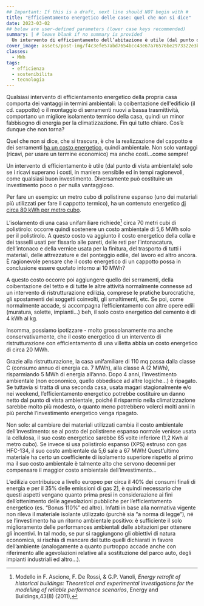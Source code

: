 ```yaml
---
## Important: If this is a draft, next line should NOT begin with #
title: "Efficientamento energetico delle case: quel che non si dice"
date: 2023-03-02
## below are user-defined parameters (lower case keys recommended)
summary: | # leave blank if no summary is provided
  Un intervento di efficientamento dell’abitazione è utile (dal punto di vista ambientale) solo se i ricavi superano i costi, in maniera sensibile ed in tempi ragionevoli, come qualsiasi buon investimento. Diversamente può costituire un investimento poco o per nulla vantaggioso.
cover_image: assets/post-img/f4c3efe57abd7654bcc43e67a76576be2973322e3b52e09c551b2c547770_csj6ri # optional
classes:
  - MWh
tags:
  - efficienza
  - sostenibilita
  - tecnologia
---
```


Qualsiasi intervento di efficientamento energetico della propria casa comporta dei vantaggi in termini ambientali: la coibentazione dell'edificio (il cd. cappotto) o il montaggio di serramenti nuovi a bassa trasmittività, comportano un migliore isolamento termico della casa, quindi un minor fabbisogno di energia per la climatizzazione. Fin qui tutto chiaro. Cos’è dunque che non torna? 

Quel che non si dice, che si trascura, è che la realizzazione del cappotto e dei serramenti [ha un costo energetico](https://www.sciencedirect.com/science/article/pii/S2666789421000246), quindi ambientale. Non solo vantaggi (ricavi, per usare un termine economico) ma anche costi...come sempre! 

Un intervento di efficientamento è utile (dal punto di vista ambientale) solo se i ricavi superano i costi, in maniera sensibile ed in tempi ragionevoli, come qualsiasi buon investimento. Diversamente può costituire un investimento poco o per nulla vantaggioso. 

Per fare un esempio: un metro cubo di polistirene espanso (uno dei materiali più utilizzati per fare il cappotto termico), ha un contenuto energetico [di circa 80 kWh per metro cubo](https://www.buildinggreen.com/feature/avoiding-global-warming-impact-insulation). 

L’isolamento di una casa unifamiliare richiede[^1] circa 70 metri cubi di polistirolo: occorre quindi sostenere un costo ambientale di 5,6 MWh solo per il polistirolo. A questo costo va aggiunto il costo energetico della colla e dei tasselli usati per fissarlo alle pareti, delle reti per l’intonacatura, dell’intonaco e della vernice usata per la finitura, del trasporto di tutti i materiali, delle attrezzature e del ponteggio edile, del lavoro ed altro ancora. È ragionevole pensare che il costo energetico di un cappotto possa in conclusione essere quotato intorno ai 10 MWh? 

A questo costo occorre poi aggiungere quello dei serramenti, della coibentazione del tetto e di tutte le altre attività normalmente connesse ad un intervento di ristrutturazione edilizia, comprese le pratiche burocratiche, gli spostamenti dei soggetti coinvolti, gli smaltimenti, etc. Se poi, come normalmente accade, si accompagna l’efficientamento con altre opere edili (muratura, solette, impianti…) beh, il solo costo energetico del cemento è di 4 kWh al kg. 

Insomma, possiamo ipotizzare - molto grossolanamente ma anche conservativamente, che il costo energetico di un intervento di ristrutturazione con efficientamento di una villetta abbia un costo energetico di circa 20 MWh.

Grazie alla ristrutturazione, la casa unifamiliare di 110 mq passa dalla classe C (consumo annuo di energia ca. 7 MWh), alla classe A (2 MWh), risparmiando 5 MWh di energia all’anno. Dopo 4 anni, l’investimento ambientale (non economico, quello obbedisce ad altre logiche…) è ripagato. Se tuttavia si tratta di una seconda casa, usata magari stagionalmente e/o nei weekend, l’efficientamento energetico potrebbe costituire un danno netto dal punto di vista ambientale, poiché il risparmio nella climatizzazione sarebbe molto più modesto, o quanto meno potrebbero volerci molti anni in più perché l’investimento energetico venga ripagato.

Non solo: al cambiare dei materiali utilizzati cambia il costo ambientale dell’investimento: se al posto del polistirene espanso normale venisse usata la cellulosa, il suo costo energetico sarebbe 65 volte inferiore (1,2 Kwh al metro cubo). Se invece si usa polistirolo espanso (XPS) estruso con gas HFC-134, il suo costo ambientale da 5,6 sale a 67 MWh! Quest’ultimo materiale ha certo un coefficiente di isolamento superiore rispetto al primo ma il suo costo ambientale è talmente alto che servono decenni per compensare il maggior costo ambientale dell’investimento...

L’edilizia contribuisce a livello europeo per circa il 40% dei consumi finali di energia e per il 35% delle emissioni di gas 2], è quindi necessario che questi aspetti vengano quanto prima presi in considerazione ai fini dell’ottenimento delle agevolazioni pubbliche per l’efficientamento energetico (es. “Bonus 110%” ed altro). Infatti in base alla normativa vigente non rileva il materiale isolante utilizzato (purchè sia “a norma di legge”), né se l’investimento ha un ritorno ambientale positivo: è sufficiente il solo miglioramento delle performances ambientali delle abitazioni per ottenere gli incentivi. In tal modo, se pur si raggiungono gli obiettivi di natura economica, si rischia di mancare del tutto quelli dichiarati in favore dell’ambiente (analogamente a quanto purtroppo accade anche con riferimento alle agevolazioni  relative alla sostituzione del parco auto, degli impianti industriali ed altro…).

[^1]: Modello in F. Ascione, F. De Rossi, & G.P. Vanoli, *Energy retrofit of historical buildings: Theoretical and experimental investigations for the modelling of reliable performance scenarios*, Energy and Buildings,43(8) (2011),
[^2]: Communication from the Commission to the Council, the European Parliament, the European Economic and Social Committee and the Committee of the Regions, *“A lead market initiative for Europe”*, December 2007;

<!--
  created 2023-03-02 12:03:11.579659 +0100 CET m=+0.123555293
-->
